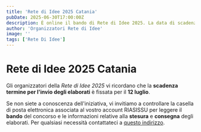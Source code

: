 ```yaml
---  
title: 'Rete di Idee 2025 Catania'  
pubDate: 2025-06-30T17:00:00Z  
description: È online il bando di Rete di Idee 2025. La data di scadenza per la presentazione degli elaborati è il 12 luglio.  
author: 'Organizzatori Rete di Idee'
image: ''
tags: ['Rete Di Idee']  
---  
```


  
# Rete di Idee 2025 Catania  

Gli organizzatori della *Rete di Idee 2025* vi ricordano che la **scadenza termine per l'invio degli elaborati** è fissata per il **12 luglio**.

Se non siete a conoscenza dell'iniziativa, vi invitiamo a controllare la casella di posta elettronica associata al vostro account RIASISSU per leggere il **bando** del concorso e le informazioni relative alla **stesura** e **consegna** degli elaborati. Per qualsiasi necessità contattateci a [questo indirizzo](mailto://retediidee2025@gmail.com).
